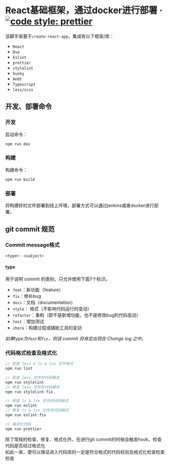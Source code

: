 # React基础框架，通过docker进行部署 &middot; [![code style: prettier](https://img.shields.io/badge/code_style-prettier-ff69b4.svg?style=flat-square)](https://github.com/prettier/prettier)


该脚手架基于`create-react-app`，集成有以下框架/库：
* `React`
* `Dva`
* `Eslint`
* `prettier`
* `stylelint`
* `husky`
* `Andt`
* `Typescript`
* `less/scss`

## 开发、部署命令
### 开发
启动命令：
```js
npm run dev
```

### 构建
构建命令：
```js
npm run build
```
### 部署
将构建好的文件部署到线上环境，部署方式可以通过jenkins或者docker进行部署。

## git commit 规范

### Commit message格式

`<type>: <subject>`

#### type

用于说明 commit 的类别，只允许使用下面7个标识。

- `feat`：新功能（feature）
- `fix`：修补bug
- `docs`：文档（documentation）
- `style`： 格式（不影响代码运行的变动）
- `refactor`：重构（即不是新增功能，也不是修改bug的代码变动）
- `test`：增加测试
- `chore`：构建过程或辅助工具的变动

*如果type为`feat`和`fix`，则该 commit 将肯定出现在 Change log 之中。*


### 代码格式检查及格式化

```javascript
// 检查 less & ts & tsx 文件格式
npm run lint

// 检查 less 文件的代码格式
npm run stylelint
// 修复 less 文件的代码格式
npm run stylelint:fix

// 检查 ts & tsx 文件的代码格式
npm run eslint
// 修复 ts & tsx 文件的代码格式
npm run eslint:fix

// 格式化代码
npm run prettier
```

除了常规的检查、修复、格式化外，在进行git commit的时候会触发hook，检查代码是否经过格式化  
如此一来，便可以保证进入代码库的一定是符合格式的代码校验及格式化检查检查检查

